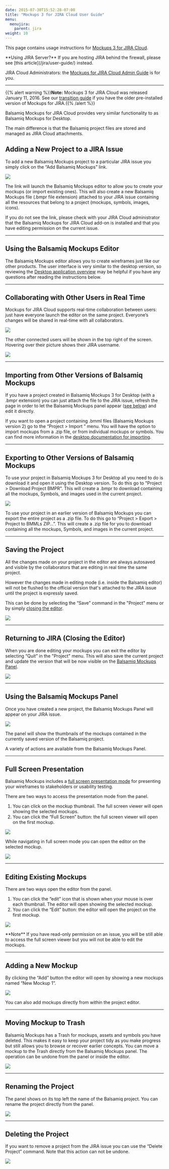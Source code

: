 ```yaml
---
date: 2015-07-30T15:52:28-07:00
title: "Mockups 3 for JIRA Cloud User Guide"
menu:
  menujira:
    parent: jira
weight: 10
---
```


This page contains usage instructions for [Mockups 3 for JIRA Cloud](https://marketplace.atlassian.com/plugins/com.balsamiq.mockups.jira/cloud/overview).

<span class="alert alert-info show" role="alert">
**Using JIRA Server?** If you are hosting JIRA behind the firewall, please see [this article](/jira/user-guide/) instead.
</span>

JIRA Cloud Administrators: the [Mockups for JIRA Cloud Admin Guide](/jira/admin-guide-cloud/) is for you.

* * *

{{% alert warning %}}**Note:** Mockups 3 for JIRA Cloud was released January 11, 2016.  See our [transition guide](/jira/transition-guide/) if you have the older pre-installed version of Mockups for JIRA.{{% /alert %}}

Balsamiq Mockups for JIRA Cloud provides very similar functionality to as Balsamiq Mockups for Desktop.

The main difference is that the Balsamiq project files are stored and managed as JIRA Cloud attachments.

## Adding a New Project to a JIRA Issue

To add a new Balsamiq Mockups project to a particular JIRA issue you simply click on the “Add Balsamiq Mockups” link.

![](//media.balsamiq.com/img/support/docs/jira/userguidecloud/add.png)

The link will launch the Balsamiq Mockups editor to allow you to create your mockups (or import existing ones). This will also create a new Balsamiq Mockups file (.bmpr file extension) attached to your JIRA issue containing all the resources that belong to a project (mockups, symbols, images, icons).

If you do not see the link, please check with your JIRA Cloud administrator that the Balsamiq Mockups for JIRA Cloud add-on is installed and that you have editing permission on the current issue.

* * *

## Using the Balsamiq Mockups Editor

The Balsamiq Mockups editor allows you to create wireframes just like our other products. The user interface is very similar to the desktop version, so reviewing the [Desktop application overview](/desktop/overview/) may be helpful if you have any questions after reading the instructions below.

* * *

## Collaborating with Other Users in Real Time

Mockups for JIRA Cloud supports real-time collaboration between users: just have everyone launch the editor on the same project. Everyone’s changes will be shared in real-time with all collaborators.

![](//media.balsamiq.com/img/support/docs/jira/userguidecloud/rtc.png)

The other connected users will be shown in the top right of the screen. Hovering over their picture shows their JIRA username.

![](//media.balsamiq.com/img/support/docs/jira/userguidecloud/otherusers.png)
* * *

## Importing from Other Versions of Balsamiq Mockups

If you have a project created in Balsamiq Mockups 3 for Desktop (with a .bmpr extension) you can just attach the file to the JIRA issue, refresh the page in order to let the Balsamiq Mockups panel appear ([see below](#using-the-balsamiq-mockups-panel)) and edit it directly.

If you want to open a project containing .bmml files (Balsamiq Mockups version 2) go to the “Project > Import ” menu. You will have the option to import mockups from a .zip file, or from individual mockups or symbols. You can find more information in the [desktop documentation for importing](/desktop/importing/).

* * *

## Exporting to Other Versions of Balsamiq Mockups

To use your project in Balsamiq Mockups 3 for Desktop all you need to do is download it and open it using the Desktop version. To do this go to "Project > Download Project BMPR". This will create a .bmpr to download containing all the mockups, Symbols, and images used in the current project.

![](//media.balsamiq.com/img/support/docs/jira/userguidecloud/downloadbmpr.png)

To use your project in an earlier version of Balsamiq Mockups you can export the entire project as a .zip file. To do this go to “Project > Export > Project to BMMLs ZIP…”. This will create a .zip file for you to download containing all the mockups, Symbols, and images in the current project.

* * *

## Saving the Project

All the changes made on your project in the editor are always autosaved and visible by the collaborators that are editing in real time the same project.

However the changes made in editing mode (i.e. inside the Balsamiq editor) will not be flushed to the official version that's attached to the JIRA issue until the project is expressly saved.

This can be done by selecting the “Save” command in the "Project" menu or by simply [closing the editor](#returning-to-jira-closing-the-editor).

![](//media.balsamiq.com/img/support/docs/jira/userguidecloud/saving.png)

* * *

## Returning to JIRA (Closing the Editor)

When you are done editing your mockups you can exit the editor by selecting “Quit” in the "Project" menu. This will also save the current project and update the version that will be now visible on the [Balsamiq Mockups Panel](#using-the-balsamiq-mockups-panel).

![](//media.balsamiq.com/img/support/docs/jira/userguidecloud/quit.png)

* * *

## Using the Balsamiq Mockups Panel

Once you have created a new project, the Balsamiq Mockups Panel will appear on your JIRA issue.

![](//media.balsamiq.com/img/support/docs/jira/userguidecloud/panel.png)

The panel will show the thumbnails of the mockups contained in the currently saved version of the Balsamiq project.

A variety of actions are available from the Balsamiq Mockups Panel.

* * *

## Full Screen Presentation

Balsamiq Mockups includes a [full screen presentation mode](/desktop/fullscreen/) for presenting your wireframes to stakeholders or usability testing.

There are two ways to access the presentation mode from the panel.

1. You can click on the mockup thumbnail. The full screen viewer will open showing the selected mockups.
1. You can click the “Full Screen” button: the full screen viewer will open on the first mockup.

![](//media.balsamiq.com/img/support/docs/jira/userguidecloud/goingfullscreen.png)

While navigating in full screen mode you can open the editor on the selected mockup.

![](//media.balsamiq.com/img/support/docs/jira/userguidecloud/editinfullscreen.png)

* * *

## Editing Existing Mockups

There are two ways open the editor from the panel.

1. You can click the “edit” icon that is shown when your mouse is over each thumbnail. The editor will open showing the selected mockup.
1. You can click the “Edit” button: the editor will open the project on the first mockup.

![](//media.balsamiq.com/img/support/docs/jira/userguidecloud/edit.png)

<span class="alert alert-info show" role="alert">
**Note** If you have read-only permission on an issue, you will be still able to access the full screen viewer but you will not be able to edit the mockups.
</span>

* * *

## Adding a New Mockup

By clicking the “Add” button the editor will  open by showing a new mockups named “New Mockup 1”.

![](//media.balsamiq.com/img/support/docs/jira/userguidecloud/addpanel.png)

You can also add mockups directly from within the project editor.

* * *

## Moving Mockup to Trash

Balsamiq Mockups has a Trash for mockups, assets and symbols you have deleted. This makes it easy to keep your project tidy as you make progress but still allows you to browse or recover earlier concepts. You can move a mockup to the Trash directly from the Balsamiq Mockups panel. The operation can be undone from the panel or inside the editor.

![](//media.balsamiq.com/img/support/docs/jira/userguidecloud/trash.png)

* * *

## Renaming the Project

The panel shows on its top left the name of the Balsamiq project. You can rename the project directly from the panel.

![](//media.balsamiq.com/img/support/docs/jira/userguidecloud/renameproject.png)

* * *

## Deleting the Project

If you want to remove a project from the JIRA issue you can use the “Delete Project” command. Note that this action can not be undone.

![](//media.balsamiq.com/img/support/docs/jira/userguidecloud/deleteproject.png)
